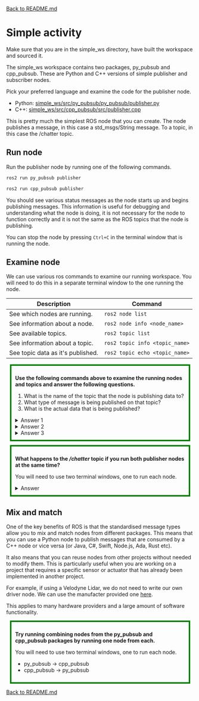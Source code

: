 [Back to README.md](../README.md)

# Simple activity

Make sure that you are in the simple_ws directory, have built the workspace and sourced it.

The simple_ws workspace contains two packages, py_pubsub and cpp_pubsub.
These are Python and C++ versions of simple publisher and subscriber nodes.

Pick your preferred language and examine the code for the publisher node.

- Python: [simple_ws/src/py_pubsub/py_pubsub/publisher.py](../simple_ws/src/py_pubsub/py_pubsub/publisher.py)
- C++: [simple_ws/src/cpp_pubsub/src/publisher.cpp](../simple_ws/src/cpp_pubsub/src/publisher.cpp)

This is pretty much the simplest ROS node that you can create. 
The node publishes a message, in this case a std_msgs/String message.
To a topic, in this case the /chatter topic.

## Run node

Run the publisher node by running one of the following commands.

```bash
ros2 run py_pubsub publisher
```

```bash
ros2 run cpp_pubsub publisher
```

You should see various status messages as the node starts up and begins publishing messages.
This information is useful for debugging and understanding what the node is doing, it is not necessary for the node to function correctly and it is not the same as the ROS topics that the node is publishing.

You can stop the node by pressing `Ctrl+C` in the terminal window that is running the node.

## Examine node

We can use various ros commands to examine our running workspace. You will need to do this in a separate terminal window to the one running the node.


| Description                  | Command                      |
| ---------------------------- | ---------------------------- |
| See which nodes are running.      | `ros2 node list`             |
| See information about a node.     | `ros2 node info <node_name>` |
| See available topics.             | `ros2 topic list` |
| See information about a topic.    | `ros2 topic info <topic_name>` |
| See topic data as it's published. | `ros2 topic echo <topic_name>` |



<div style="border: 4px solid green; padding: 10px; margin: 10px;">

**Use the following commands above to examine the running nodes and topics and answer the following questions.**

1. What is the name of the topic that the node is publishing data to?
2. What type of message is being published on that topic?
3. What is the actual data that is being published?

<details>
    <summary>Answer 1</summary>

Using the `ros2 topic list` or the `ros2 node info /minimal_publisher` commands you can see that the node is publishing to the */chatter* topic.
</details>

<details>
    <summary>Answer 2</summary>

Using the `ros2 topic info /chatter` command you can see that the node is publishing a *std_msgs/String* message. 
This is just a string.
</details>

<details>
    <summary>Answer 3</summary>

Using the `ros2 topic echo /chatter` command you can see the actual data that is being published.

There should be a piece of text published every second that looks something like "Hello, world! 42".
</details>
</div>

<div style="border: 4px solid green; padding: 10px; margin: 10px;">

**What happens to the */chatter* topic if you run both publisher nodes at the same time?**

You will need to use two terminal windows, one to run each node.

<details>
    <summary>Answer</summary>

The information from the two nodes will be interleaved on the */chatter* topic.

Because each node is publishing a message every second and each node has it's own counter, the messages will appear twice as fast and the numbers will be out of sync.
</details>
</div>

## Mix and match

One of the key benefits of ROS is that the standardised message types allow 
you to mix and match nodes from different packages. 
This means that you can use a Python node to publish messages that are consumed by a 
C++ node or vice versa (or Java, C#, Swift, Node.js, Ada, Rust etc).

It also means that you can reuse nodes from other projects without needed to modify them. 
This is particularly useful when you are working on a project that requires a specific 
sensor or actuator that has already been implemented in another project.

For example, if using a Velodyne Lidar, we do not need to write our own driver node. 
We can use the manufacter provided one [here](https://docs.ros.org/en/humble/p/velodyne_driver/).

This applies to many hardware providers and a large amount of software functionality.

<div style="border: 4px solid green; padding: 10px; margin: 10px;">

**Try running combining nodes from the py_pubsub and cpp_pubsub packages by running one node from each.**

You will need to use two terminal windows, one to run each node.

- py_pubsub -> cpp_pubsub
- cpp_pubsub -> py_pubsub
</div>

[Back to README.md](../README.md)
